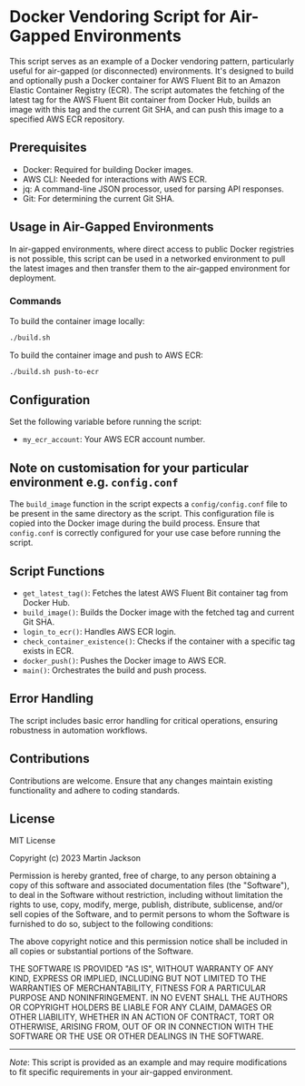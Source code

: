 # Docker Vendoring Script for Air-Gapped Environments

This script serves as an example of a Docker vendoring pattern, particularly useful for air-gapped (or disconnected) environments. It's designed to build and optionally push a Docker container for AWS Fluent Bit to an Amazon Elastic Container Registry (ECR). The script automates the fetching of the latest tag for the AWS Fluent Bit container from Docker Hub, builds an image with this tag and the current Git SHA, and can push this image to a specified AWS ECR repository.

## Prerequisites

- Docker: Required for building Docker images.
- AWS CLI: Needed for interactions with AWS ECR.
- jq: A command-line JSON processor, used for parsing API responses.
- Git: For determining the current Git SHA.

## Usage in Air-Gapped Environments

In air-gapped environments, where direct access to public Docker registries is not possible, this script can be used in a networked environment to pull the latest images and then transfer them to the air-gapped environment for deployment.

### Commands

To build the container image locally:

```bash
./build.sh
```

To build the container image and push to AWS ECR:

```bash
./build.sh push-to-ecr
```

## Configuration

Set the following variable before running the script:

- `my_ecr_account`: Your AWS ECR account number.

## Note on customisation for your particular environment e.g. `config.conf`

The `build_image` function in the script expects a `config/config.conf` file to be present in the same directory as the script. This configuration file is copied into the Docker image during the build process. Ensure that `config.conf` is correctly configured for your use case before running the script.

## Script Functions

- `get_latest_tag()`: Fetches the latest AWS Fluent Bit container tag from Docker Hub.
- `build_image()`: Builds the Docker image with the fetched tag and current Git SHA.
- `login_to_ecr()`: Handles AWS ECR login.
- `check_container_existence()`: Checks if the container with a specific tag exists in ECR.
- `docker_push()`: Pushes the Docker image to AWS ECR.
- `main()`: Orchestrates the build and push process.

## Error Handling

The script includes basic error handling for critical operations, ensuring robustness in automation workflows.

## Contributions

Contributions are welcome. Ensure that any changes maintain existing functionality and adhere to coding standards.

## License

MIT License

Copyright (c) 2023 Martin Jackson

Permission is hereby granted, free of charge, to any person obtaining a copy
of this software and associated documentation files (the "Software"), to deal
in the Software without restriction, including without limitation the rights
to use, copy, modify, merge, publish, distribute, sublicense, and/or sell
copies of the Software, and to permit persons to whom the Software is
furnished to do so, subject to the following conditions:

The above copyright notice and this permission notice shall be included in all
copies or substantial portions of the Software.

THE SOFTWARE IS PROVIDED "AS IS", WITHOUT WARRANTY OF ANY KIND, EXPRESS OR
IMPLIED, INCLUDING BUT NOT LIMITED TO THE WARRANTIES OF MERCHANTABILITY,
FITNESS FOR A PARTICULAR PURPOSE AND NONINFRINGEMENT. IN NO EVENT SHALL THE
AUTHORS OR COPYRIGHT HOLDERS BE LIABLE FOR ANY CLAIM, DAMAGES OR OTHER
LIABILITY, WHETHER IN AN ACTION OF CONTRACT, TORT OR OTHERWISE, ARISING FROM,
OUT OF OR IN CONNECTION WITH THE SOFTWARE OR THE USE OR OTHER DEALINGS IN THE
SOFTWARE.

---

*Note*: This script is provided as an example and may require modifications to fit specific requirements in your air-gapped environment.
